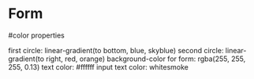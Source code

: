 # Form

#color properties

first circle: linear-gradient(to bottom, blue, skyblue)
second circle: linear-gradient(to right, red, orange)
background-color for form: rgba(255, 255, 255, 0.13)
text color: #ffffff
input text color: whitesmoke

